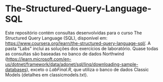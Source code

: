 # The-Structured-Query-Language-SQL

Este repositório contém consultas desenvolvidas para o curso The Structured Query Language (SQL), disponível em: https://www.coursera.org/learn/the-structured-query-language-sql/. 
A pasta "Labs" inclui as soluções dos exercícios de laboratório. Quase todas as consultas são baseadas no banco de dados Northwind (https://learn.microsoft.com/en-us/dotnet/framework/data/adonet/sql/linq/downloading-sample-databases), exceto o *LabFinal.R*, que utiliza o banco de dados Classic Models (detalhes em classicmodels.txt).
